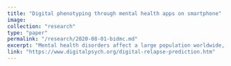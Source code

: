 ```yaml
---
title: "Digital phenotyping through mental health apps on smartphone"
image:
collection: "research"
type: "paper"
permalink: "/research/2020-08-01-bidmc.md"
excerpt: "Mental health disorders affect a large population worldwide, yet the resources for online help remain scarce. In a collaboration with clinicians at the Beth Israel Deaconess medical center, I am exploring methods to predict relapse episodes in patients with Schizophrenia through data collected via a smartphone app called mindLAMP. I use background data - such as GPS or call/text log to predict survey responses about mental health status"
link: "https://www.digitalpsych.org/digital-relapse-prediction.htm"
---
```


